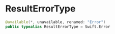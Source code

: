 # ResultErrorType

``` swift
@available(*, unavailable, renamed: "Error")
public typealias ResultErrorType = Swift.Error
```
